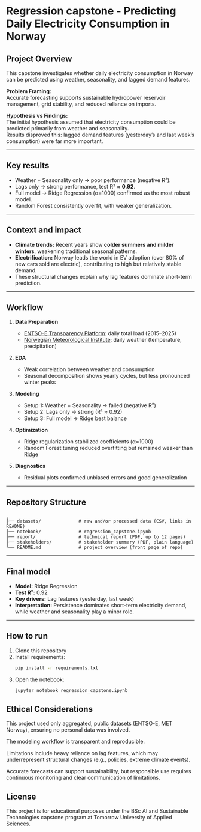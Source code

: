 # Regression capstone - Predicting Daily Electricity Consumption in Norway

## Project Overview
This capstone investigates whether daily electricity consumption in Norway can be predicted using weather, seasonality, and lagged demand features.

**Problem Framing:**  
Accurate forecasting supports sustainable hydropower reservoir management, grid stability, and reduced reliance on imports.  

**Hypothesis vs Findings:**  
The initial hypothesis assumed that electricity consumption could be predicted primarily from weather and seasonality.  
Results disproved this: lagged demand features (yesterday’s and last week’s consumption) were far more important.  

---

## Key results
- Weather + Seasonality only → poor performance (negative R²).  
- Lags only → strong performance, test R² ≈ **0.92**.  
- Full model → Ridge Regression (α=1000) confirmed as the most robust model.  
- Random Forest consistently overfit, with weaker generalization.  

---

## Context and impact
- **Climate trends:** Recent years show **colder summers and milder winters**, weakening traditional seasonal patterns.  
- **Electrification:** Norway leads the world in EV adoption (over 80% of new cars sold are electric), contributing to high but relatively stable demand.  
- These structural changes explain why lag features dominate short-term prediction.  

---

## Workflow
1. **Data Preparation**  
   - [ENTSO-E Transparency Platform](https://transparency.entsoe.eu/): daily total load (2015–2025)  
   - [Norwegian Meteorological Institute](https://thredds.met.no/thredds/catalog/senorge/seNorge_2018/Archive/catalog.html): daily weather (temperature, precipitation)  

2. **EDA**  
   - Weak correlation between weather and consumption  
   - Seasonal decomposition shows yearly cycles, but less pronounced winter peaks  

3. **Modeling**  
   - Setup 1: Weather + Seasonality → failed (negative R²)  
   - Setup 2: Lags only → strong (R² ≈ 0.92)  
   - Setup 3: Full model → Ridge best balance  

4. **Optimization**  
   - Ridge regularization stabilized coefficients (α=1000)  
   - Random Forest tuning reduced overfitting but remained weaker than Ridge  

5. **Diagnostics**  
   - Residual plots confirmed unbiased errors and good generalization  

---

## Repository Structure
```text
.
├── datasets/              # raw and/or processed data (CSV, links in README)
├── notebook/              # regression_capstone.ipynb
├── report/                # technical report (PDF, up to 12 pages)
├── stakeholders/          # stakeholder summary (PDF, plain language)
└── README.md              # project overview (front page of repo)
```

---

## Final model
- **Model:** Ridge Regression  
- **Test R²:** 0.92  
- **Key drivers:** Lag features (yesterday, last week)  
- **Interpretation:** Persistence dominates short-term electricity demand, while weather and seasonality play a minor role.  

---

## How to run
1. Clone this repository  
2. Install requirements:  
   ```bash
   pip install -r requirements.txt
3. Open the notebook:
   ```bash
   jupyter notebook regression_capstone.ipynb

## Ethical Considerations
This project used only aggregated, public datasets (ENTSO-E, MET Norway), ensuring no personal data was involved. 

The modeling workflow is transparent and reproducible.  

Limitations include heavy reliance on lag features, which may underrepresent structural changes (e.g., policies, extreme climate events).  

Accurate forecasts can support sustainability, but responsible use requires continuous monitoring and clear communication of limitations.

## License
This project is for educational purposes under the BSc AI and Sustainable Technologies capstone program at Tomorrow University of Applied Sciences.